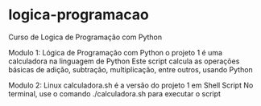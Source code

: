 # logica-programacao
Curso de Logica de Programação com Python

Modulo 1: Lógica de Programação com Python
o projeto 1 é uma calculadora na linguagem de Python
Este script calcula as operações básicas de adição, subtração, multiplicação, entre outros, usando Python

Modulo 2: Linux
calculadora.sh é a versão do projeto 1 em Shell Script
No terminal, use o comando ./calculadora.sh para executar o script